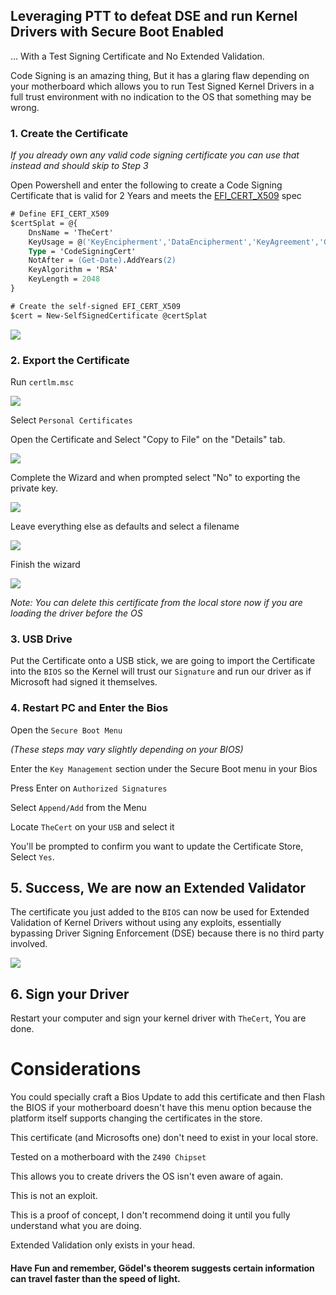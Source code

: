## Leveraging PTT to defeat DSE and run Kernel Drivers with Secure Boot Enabled

... With a Test Signing Certificate and No Extended Validation.

Code Signing is an amazing thing, But it has a glaring flaw depending on your motherboard which allows you to run Test Signed Kernel Drivers in a full trust environment with no indication to the OS that something may be wrong.

### 1. Create the Certificate

_If you already own any valid code signing certificate you can use that instead and should skip to Step 3_

Open Powershell and enter the following to create a Code Signing Certificate that is valid for 2 Years and meets the [EFI_CERT_X509](https://download.lenovo.com/pccbbs/thinkcentre_pdf/certificate_based_bios_management_guide.pdf) spec

```ps
# Define EFI_CERT_X509
$certSplat = @{
	DnsName = 'TheCert'
	KeyUsage = @('KeyEncipherment','DataEncipherment','KeyAgreement','CRLSign', 'CertSign', 'KeyAgreement', 'DigitalSignature')
	Type = 'CodeSigningCert'
	NotAfter = (Get-Date).AddYears(2)
  	KeyAlgorithm = 'RSA' 
  	KeyLength = 2048
}

# Create the self-signed EFI_CERT_X509
$cert = New-SelfSignedCertificate @certSplat
```

![](https://i.imgur.com/WpNQ3rD.png)

### 2. Export the Certificate

Run `certlm.msc`

![](https://i.imgur.com/WnZa3Px.png)

Select `Personal Certificates`

Open the Certificate and Select "Copy to File" on the "Details" tab.

![](https://i.imgur.com/3UJtxyS.png)

Complete the Wizard and when prompted select "No" to exporting the private key.

![](https://i.imgur.com/Jdy9W4d.png) 

Leave everything else as defaults and select a filename

![](https://i.imgur.com/5K309kR.png)

Finish the wizard

![](https://i.imgur.com/grcmM4p.png)

_Note: You can delete this certificate from the local store now if you are loading the driver before the OS_

### 3. USB Drive

Put the Certificate onto a USB stick, we are going to import the Certificate into the `BIOS` so the Kernel will trust our `Signature` and run our driver as if Microsoft had signed it themselves.

### 4. Restart PC and Enter the Bios

Open the `Secure Boot Menu`

_(These steps may vary slightly depending on your BIOS)_

Enter the `Key Management` section under the Secure Boot menu in your Bios

Press Enter on `Authorized Signatures`

Select `Append/Add` from the Menu

Locate `TheCert` on your `USB` and select it

You'll be prompted to confirm you want to update the Certificate Store, Select `Yes`.

## 5. Success, We are now an Extended Validator

The certificate you just added to the `BIOS` can now be used for Extended Validation of Kernel Drivers without using any exploits, essentially bypassing Driver Signing Enforcement (DSE) because there is no third party involved.

![](https://i.imgur.com/v3qcVeM.jpg)

## 6. Sign your Driver

Restart your computer and sign your kernel driver with `TheCert`, You are done.

# Considerations

You could specially craft a Bios Update to add this certificate and then Flash the BIOS if your motherboard doesn't have this menu option because the platform itself supports changing the certificates in the store.

This certificate (and Microsofts one) don't need to exist in your local store.

Tested on a motherboard with the `Z490 Chipset`

This allows you to create drivers the OS isn't even aware of again.

This is not an exploit.

This is a proof of concept, I don't recommend doing it until you fully understand what you are doing.

Extended Validation only exists in your head.

#### Have Fun and remember, Gödel's theorem suggests certain information can travel faster than the speed of light.
